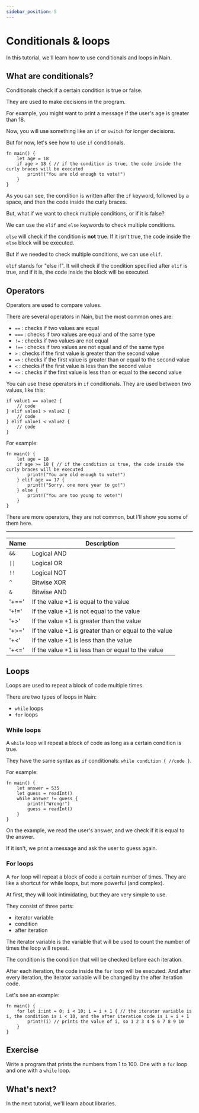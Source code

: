 ```yaml
---
sidebar_position: 5
---
```


# Conditionals & loops

In this tutorial, we'll learn how to use conditionals and loops in Nain.

## What are conditionals?

Conditionals check if a certain condition is true or false.

They are used to make decisions in the program.

For example, you might want to print a message if the user's age is greater than 18.

Now, you will use something like an `if` or `switch` for longer decisions.

But for now, let's see how to use `if` conditionals.

```nain
fn main() {
    let age = 18
    if age > 18 { // if the condition is true, the code inside the curly braces will be executed
        print!("You are old enough to vote!")
    }
}
```

As you can see, the condition is written after the `if` keyword, followed by a space, and then the code inside the curly braces.

But, what if we want to check multiple conditions, or if it is false?

We can use the `elif` and `else` keywords to check multiple conditions.

`else` will check if the condition is **not** true.
If it isn't true, the code inside the `else` block will be executed.

But if we needed to check multiple conditions, we can use `elif`.

`elif` stands for "else if". It will check if the condition specified after `elif` is true, and if it is, the code inside the block will be executed.

## Operators

Operators are used to compare values.

There are several operators in Nain, but the most common ones are:

-   `==` : checks if two values are equal
-   `===` : checks if two values are equal and of the same type
-   `!=` : checks if two values are not equal
-   `!==` : checks if two values are not equal and of the same type
-   `>` : checks if the first value is greater than the second value
-   `=>` : checks if the first value is greater than or equal to the second value
-   `<` : checks if the first value is less than the second value
-   `<=` : checks if the first value is less than or equal to the second value

You can use these operators in `if` conditionals.
They are used between two values, like this:

```nain
if value1 == value2 {
    // code
} elif value1 > value2 {
    // code
} elif value1 < value2 {
    // code
}
```

For example:

```nain
fn main() {
    let age = 18
    if age >= 18 { // if the condition is true, the code inside the curly braces will be executed
        print!("You are old enough to vote!")
    } elif age == 17 {
        print!("Sorry, one more year to go!")
    } else {
        print!("You are too young to vote!")
    }
}
```

There are more operators, they are not common, but I'll show you some of them here.

---

| Name   | Description                                           |
| ------ | ----------------------------------------------------- |
| `&&`   | Logical AND                                           |
| `\|\|` | Logical OR                                            |
| `!!`   | Logical NOT                                           |
| `^`    | Bitwise XOR                                           |
| `&`    | Bitwise AND                                           |
| '+=='  | If the value +1 is equal to the value                 |
| '+!='  | If the value +1 is not equal to the value             |
| '+>'   | If the value +1 is greater than the value             |
| '+>='  | If the value +1 is greater than or equal to the value |
| '+<'   | If the value +1 is less than the value                |
| '+<='  | If the value +1 is less than or equal to the value    |

## Loops

Loops are used to repeat a block of code multiple times.

There are two types of loops in Nain:

-   `while` loops
-   `for` loops

### While loops

A `while` loop will repeat a block of code as long as a certain condition is true.

They have the same syntax as `if` conditionals: `while condition { //code }`.

For example:

```nain
fn main() {
    let answer = 535
    let guess = readInt()
    while answer != guess {
        print!("Wrong!")
        guess = readInt()
    }
}
```

On the example, we read the user's answer, and we check if it is equal to the answer.

If it isn't, we print a message and ask the user to guess again.

### For loops

A `for` loop will repeat a block of code a certain number of times.
They are like a shortcut for while loops, but more powerful (and complex).

At first, they will look intimidating, but they are very simple to use.

They consist of three parts:

-   iterator variable
-   condition
-   after iteration

The iterator variable is the variable that will be used to count the number of times the loop will repeat.

The condition is the condition that will be checked before each iteration.

After each iteration, the code inside the `for` loop will be executed.
And after every iteration, the iterator variable will be changed by the after iteration code.

Let's see an example:

```nain
fn main() {
    for let i:int = 0; i < 10; i = i + 1 { // the iterator variable is i, the condition is i < 10, and the after iteration code is i = i + 1
        print!(i) // prints the value of i, so 1 2 3 4 5 6 7 8 9 10
    }
}
```

## Exercise

Write a program that prints the numbers from 1 to 100.
One with a `for` loop and one with a `while` loop.

## What's next?

In the next tutorial, we'll learn about libraries.
